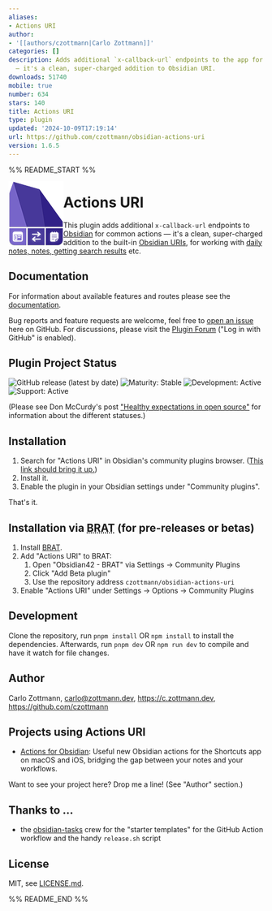 ```yaml
---
aliases:
- Actions URI
author:
- '[[authors/czottmann|Carlo Zottmann]]'
categories: []
description: Adds additional `x-callback-url` endpoints to the app for common actions
  — it's a clean, super-charged addition to Obsidian URI.
downloads: 51740
mobile: true
number: 634
stars: 140
title: Actions URI
type: plugin
updated: '2024-10-09T17:19:14'
url: https://github.com/czottmann/obsidian-actions-uri
version: 1.6.5
---
```


%% README_START %%

<img src="https://raw.githubusercontent.com/czottmann/obsidian-actions-uri/main/readme-assets/actions-uri-128.png" align="left" alt="Plugin logo thingie: an app icon, a two-way communications icon, a note icon">

# Actions URI

This plugin adds additional `x-callback-url` endpoints to [Obsidian](https://obsidian.md) for common actions — it's a clean, super-charged addition to the built-in [Obsidian URIs](https://help.obsidian.md/Advanced+topics/Using+obsidian+URI#Using+Obsidian+URIs), for working with [daily notes, notes, getting search results](https://czottmann.github.io/obsidian-actions-uri/routes/) etc.

## Documentation

For information about available features and routes please see the [documentation](https://czottmann.github.io/obsidian-actions-uri/).

Bug reports and feature requests are welcome, feel free to [open an issue](https://github.com/czottmann/obsidian-actions-uri/issues) here on GitHub. For discussions, please visit the [Plugin Forum](https://forum.actions.work/c/obsidian-actions-uri/6) ("Log in with GitHub" is enabled).


## Plugin Project Status

![GitHub release (latest by date)](https://img.shields.io/github/v/release/czottmann/obsidian-actions-uri?label=current+release&color=09f)
![Maturity: Stable](https://img.shields.io/badge/maturity-stable-09f)
![Development: Active](https://img.shields.io/badge/development-active-09f)
![Support: Active](https://img.shields.io/badge/support-active-09f)

(Please see Don McCurdy's post ["Healthy expectations in open source"](https://www.donmccurdy.com/2023/07/03/expectations-in-open-source/) for information about the different statuses.)


## Installation

1. Search for "Actions URI" in Obsidian's community plugins browser. ([This link should bring it up.](https://obsidian.md/plugins?id=zottmann))
2. Install it.
3. Enable the plugin in your Obsidian settings under "Community plugins".

That's it.


## Installation via <abbr title="Beta Reviewers Auto-update Tester">BRAT</abbr> (for pre-releases or betas)

1. Install [BRAT](https://github.com/TfTHacker/obsidian42-brat).
2. Add "Actions URI" to BRAT:
    1. Open "Obsidian42 - BRAT" via Settings → Community Plugins
    2. Click "Add Beta plugin"
    3. Use the repository address `czottmann/obsidian-actions-uri`
3. Enable "Actions URI" under Settings → Options → Community Plugins


## Development

Clone the repository, run `pnpm install` OR `npm install` to install the dependencies.  Afterwards, run `pnpm dev` OR `npm run dev` to compile and have it watch for file changes.


## Author

Carlo Zottmann, <carlo@zottmann.dev>, https://c.zottmann.dev, https://github.com/czottmann


## Projects using Actions URI

- [Actions for Obsidian](https://obsidian.actions.work/): Useful new Obsidian actions for the Shortcuts app on macOS and iOS, bridging the gap between your notes and your workflows.

Want to see your project here? Drop me a line! (See "Author" section.)


## Thanks to …

- the [obsidian-tasks](https://github.com/obsidian-tasks-group/obsidian-tasks) crew for the "starter templates" for the GitHub Action workflow and the handy `release.sh` script


## License

MIT, see [LICENSE.md](LICENSE.md).


%% README_END %%